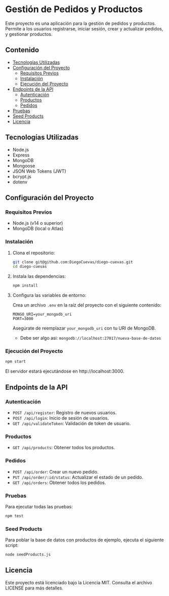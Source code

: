 # Gestión de Pedidos y Productos

Este proyecto es una aplicación para la gestión de pedidos y productos. Permite a los usuarios registrarse, iniciar sesión, crear y actualizar pedidos, y gestionar productos.

## Contenido

- [Tecnologías Utilizadas](#tecnologías-utilizadas)
- [Configuración del Proyecto](#configuración-del-proyecto)
  - [Requisitos Previos](#requisitos-previos)
  - [Instalación](#instalación)
  - [Ejecución del Proyecto](#ejecución-del-proyecto)
- [Endpoints de la API](#endpoints-de-la-api)
  - [Autenticación](#autenticación)
  - [Productos](#productos)
  - [Pedidos](#pedidos)
- [Pruebas](#pruebas)
- [Seed Products](#seed-products)
- [Licencia](#licencia)


## Tecnologías Utilizadas

- Node.js
- Express
- MongoDB
- Mongoose
- JSON Web Tokens (JWT)
- bcrypt.js
- dotenv

## Configuración del Proyecto

### Requisitos Previos

- Node.js (v14 o superior)
- MongoDB (local o Atlas)

### Instalación

1. Clona el repositorio:

    ```bash
    git clone git@github.com:DiegoCuevas/diego-cuevas.git
    cd diego-cuevas
    ```

2. Instala las dependencias:

    ```bash
    npm install
    ```

3. Configura las variables de entorno:

    Crea un archivo `.env` en la raíz del proyecto con el siguiente contenido:

    ```env
    MONGO_URI=your_mongodb_uri
    PORT=3000
    ```
    Asegúrate de reemplazar `your_mongodb_uri` con tu URI de MongoDB.
    - Debe ser algo asi: `mongodb://localhost:27017/nueva-base-de-datos`

### Ejecución del Proyecto

```bash
npm start
```
El servidor estará ejecutándose en http://localhost:3000.

## Endpoints de la API

### Autenticación

- `POST /api/register`: Registro de nuevos usuarios.
- `POST /api/login`: Inicio de sesión de usuarios.
- `GET /api/validateToken`: Validación de token de usuario.

### Productos

- `GET /api/products`: Obtener todos los productos.

### Pedidos

- `POST /api/order`: Crear un nuevo pedido.
- `PUT /api/order/:id/status`: Actualizar el estado de un pedido.
- `GET /api/orders`: Obtener todos los pedidos.

### Pruebas

Para ejecutar todas las pruebas:
```bash
npm test
```

### Seed Products

Para poblar la base de datos con productos de ejemplo, ejecuta el siguiente script:

```bash
node seedProducts.js
```
## Licencia

Este proyecto está licenciado bajo la Licencia MIT. Consulta el archivo LICENSE para más detalles.
